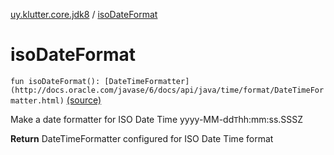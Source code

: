 [uy.klutter.core.jdk8](index.md) / [isoDateFormat](.)


# isoDateFormat
`fun isoDateFormat(): [DateTimeFormatter](http://docs.oracle.com/javase/6/docs/api/java/time/format/DateTimeFormatter.html)` [(source)](https://github.com/kohesive/klutter/blob/master/core-jdk8/src/main/kotlin/uy/klutter/core/jdk8/Dates.kt#L19)

Make a date formatter for ISO Date Time yyyy-MM-dd`T`hh:mm:ss.SSSZ

**Return**
DateTimeFormatter configured for ISO Date Time format


